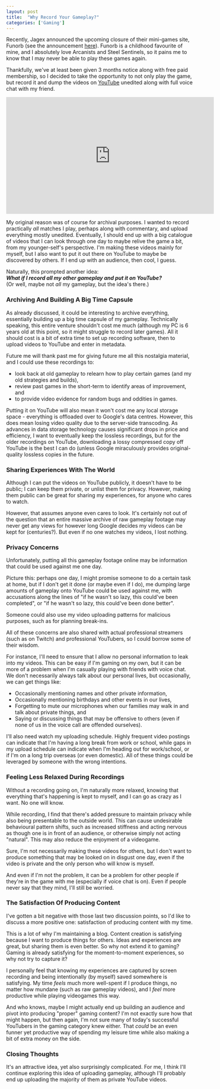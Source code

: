 ```yaml
---
layout: post
title:  "Why Record Your Gameplay?"
categories: ['Gaming']
---
```


Recently, Jagex announced the upcoming closure of their mini-games site, Funorb (see the announcement [here](http://services.funorb.com/m=forum_fo/c=zx-5mqnxxNA/forums.ws?0,1,125,137654)). Funorb is a childhood favourite of mine, and I absolutely love Arcanists and Steel Sentinels, so it pains me to know that I may never be able to play these games again.

Thankfully, we've at least been given 3 months notice along with free paid membership, so I decided to take the opportunity to not only play the game, but record it and dump the videos on [YouTube](https://www.youtube.com/playlist?list=PLn8SsDCCDln2j5MBMmNICvLN3U3JisdYc) unedited along with full voice chat with my friend.

<iframe width="560" height="315" src="https://www.youtube.com/embed/x8EL6_2hfrI" frameborder="0" allow="autoplay; encrypted-media" allowfullscreen></iframe>

My original reason was of course for archival purposes. I wanted to record practically *all* matches I play, perhaps along with commentary, and upload everything mostly unedited. Eventually, I should end up with a big catalogue of videos that I can look through one day to maybe relive the game a bit, from my younger-self's perspective. I'm making these videos mainly for myself, but I also want to put it out there on YouTube to maybe be discovered by others. If I end up with an audience, then cool, I guess.

Naturally, this prompted another idea:<br>
__*What if I record all my other gameplay and put it on YouTube?*__<br>
(Or well, maybe not *all* my gameplay, but the idea's there.)

### Archiving And Building A Big Time Capsule

As already discussed, it could be interesting to archive everything, essentially building up a big time capsule of my gameplay. Technically speaking, this entire venture shouldn't cost me much (although my PC is 6 years old at this point, so it might struggle to record later games). All it should cost is a bit of extra time to set up recording software, then to upload videos to YouTube and enter in metadata.

Future me will thank past me for giving future me all this nostalgia material, and I could use these recordings to:

- look back at old gameplay to relearn how to play certain games (and my old strategies and builds),
- review past games in the short-term to identify areas of improvement, and
- to provide video evidence for random bugs and oddities in games.

Putting it on YouTube will also mean it won't cost me any local storage space - everything is offloaded over to Google's data centres. However, this does mean losing video quality due to the server-side transcoding. As advances in data storage technology causes significant drops in price and efficiency, I want to eventually keep the lossless recordings, but for the older recordings on YouTube, downloading a lossy compressed copy off YouTube is the best I can do (unless Google miraculously provides original-quality lossless copies in the future.

### Sharing Experiences With The World

Although I can put the videos on YouTube publicly, it doesn't have to be public; I can keep them private, or unlist them for privacy. However, making them public can be great for sharing my experiences, for anyone who cares to watch.

However, that assumes anyone even cares to look. It's certainly not out of the question that an entire massive archive of raw gameplay footage may never get any views for however long Google decides my videos can be kept for (centuries?). But even if no one watches my videos, I lost nothing.

### Privacy Concerns

Unfortunately, putting all this gameplay footage online may be information that could be used against me one day.

Picture this: perhaps one day, I might promise someone to do a certain task at home, but if I don't get it done (or maybe even if I do), me dumping large amounts of gameplay onto YouTube could be used against me, with accusations along the lines of "if he wasn't so lazy, this could've been completed", or "if he wasn't so lazy, this could've been done better".

Someone could also use my video uploading patterns for malicious purposes, such as for planning break-ins.

All of these concerns are also shared with actual professional streamers (such as on Twitch) and professional YouTubers, so I could borrow some of their wisdom.

For instance, I'll need to ensure that I allow no personal information to leak into my videos. This can be easy if I'm gaming on my own, but it can be more of a problem when I'm casually playing with friends with voice chat. We don't necessarily always talk about our personal lives, but occasionally, we can get things like:

- Occasionally mentioning names and other private information,
- Occasionally mentioning birthdays and other events in our lives,
- Forgetting to mute our microphones when our families may walk in and talk about private things, and
- Saying or discussing things that may be offensive to others (even if none of us in the voice call are offended ourselves).

I'll also need watch my uploading schedule. Highly frequent video postings can indicate that I'm having a long break from work or school, while gaps in my upload schedule can indicate when I'm heading out for work/school, or if I'm on a long trip overseas (or even domestic). All of these things could be leveraged by someone with the wrong intentions.

### Feeling Less Relaxed During Recordings

Without a recording going on, I'm naturally more relaxed, knowing that everything that's happening is kept to myself, and I can go as crazy as I want. No one will know.

While recording, I find that there's added pressure to maintain privacy while also being presentable to the outside world. This can cause undesirable behavioural pattern shifts, such as increased stiffness and acting nervous as though one is in front of an audience, or otherwise simply not acting "natural". This may also reduce the enjoyment of a videogame.

Sure, I'm not necessarily making these videos for others, but I don't want to produce something that may be looked on in disgust one day, even if the video is private and the only person who will know is myself.

And even if I'm not the problem, it can be a problem for other people if they're in the game with me (especially if voice chat is on). Even if people never say that they mind, I'll still be worried.

### The Satisfaction Of Producing Content

I've gotten a bit negative with those last two discussion points, so I'd like to discuss a more positive one: satisfaction of producing content with my time.

This is a lot of why I'm maintaining a blog. Content creation is satisfying because I want to produce things for others. Ideas and experiences are great, but sharing them is even better. So why not extend it to gaming? Gaming is already satisfying for the moment-to-moment experiences, so why not try to capture it?

I personally feel that knowing my experiences are captured by screen recording and being intentionally (by myself) saved somewhere is satisfying. My time *feels* much more well-spent if I produce things, no matter how mundane (such as raw gameplay videos), and I *feel* more productive while playing videogames this way.

And who knows, maybe I might actually end up building an audience and pivot into producing "proper" gaming content? I'm not exactly sure how that might happen, but then again, I'm not sure many of today's successful YouTubers in the gaming category knew either. That *could* be an even funner yet productive way of spending my leisure time while also making a bit of extra money on the side.

### Closing Thoughts

It's an attractive idea, yet also surprisingly complicated. For me, I think I'll continue exploring this idea of uploading gameplay, although I'll probably end up uploading the majority of them as private YouTube videos.
